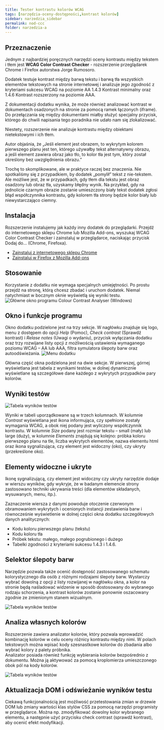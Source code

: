 ```yaml
---
title: Tester kontrastu kolorów WCAG 
tags: [narzędzia-oceny-dostępności,kontrast kolorów]
sidebar: narzedzia_sidebar
permalink: nod-ccc
folder: narzedzia-a
---
```


## Przeznaczenie
Jednym z najbardziej poręcznych narzędzi oceny kontrastu między tekstem i tłem jest **WCAG Color Contrast Checker** - rozszerzenie przeglądarek Chrome i Firefox autorstwa Jorge Rumosoro. 

Dodatek testuje kontrast między barwą tekstu i barwą tła wszystkich elementów tekstowych na stronie internetowej i analizuje jego zgodność z kryteriami sukcesu WCAG na poziomie AA 1.4.3 Kontrast minimalny oraz 1.4.6 Kontrast rozszerzony na poziomie AAA. 

Z dokumentacji dodatku wynika, że może również analizować kontrast w dokumentach osadzonych na stronie za pomocą ramek łączonych (iframe). Do przełączania się między dokumentami miałby służyć specjalny przycisk, którego do chwili napisania tego poradnika nie udało nam się zlokalizować.

Niestety, rozszerzenie nie analizuje kontrastu między obiektami nietekstowymi i ich tłem. 

Autor objaśnia, że „Jeśli element jest obrazem, to wykrytym kolorem pierwszego planu jest ten, którego używałby tekst alternatywny obrazu, a&nbsp;jeśli element zawiera obraz jako tło, to kolor tła jest tym, który został określony bez uwzględnienia obrazu.” 

Trochę to skomplikowane, ale w praktyce raczej bez znaczenia. Nie spotkaliśmy się z przypadkiem, by dodatek „pomylił” tekst z&nbsp;nie-tekstem. Ale możliwe jest, że w przypadkach, gdy tłem dla tekstu jest obraz osadzony lub obraz tła, uzyskamy błędny wynik. Na przykład, gdy na jednolicie czarnym obrazie zostanie umieszczony biały tekst dodatek zgłosi błąd współczynnika kontrastu, gdy kolorem tła strony będzie kolor biały lub niewystarczająco ciemny. 

## Instalacja
Rozszerzenie instalujemy jak każdy inny dodatek do przeglądarki. Przejdź do internetowego sklepu Chrome lub Mozilla Add-ons, wyszukaj WCAG Color Contrast Checker i zainstaluj w przeglądarce, naciskając przycisk Dodaj do… (Chrome, Firefoxa).

- [Zainstaluj z internetowego sklepu Chrome](https://chrome.google.com/webstore/detail/wcag-color-contrast-check/plnahcmalebffmaghcpcmpaciebdhgdf)
- [Zainstaluj w Firefox z Mozilla Add-ons](https://addons.mozilla.org/pl/firefox/addon/wcag-contrast-checker/)


## Stosowanie 
Korzystanie z dodatku nie wymaga specjalnych umiejętności. Po prostu przejdź na stronę, którą chcesz zbadać i&nbsp;uruchom dodatek. Niemal natychmiast w bocznym oknie wyświetlą się wyniki testu.
![Główne okno programu Colour Contrast Analyser (Windows)](/images/cca/ccc-wcag.png)

## Okno i funkcje programu
Okno dodatku podzielone jest na trzy sekcje. W nagłówku znajduje się logo, menu z dostępem do opcji *Help* (Pomoc), *Check contrast* (Sprawdź kontrast) i *Relase notes* (Uwagi o wydaniu), przycisk wyłączania dodatku oraz trzy rozwijane listy opcji z możliwością ustawienia wymaganego poziomu WCAG – AA lub AAA, filtra symulatora ślepoty barw oraz autoodświeżania.
![Menu dodatku](/images/cca/ccc-menu.png)

Główna część okna podzielona jest na dwie sekcje. W pierwszej, górnej wyświetlana jest tabela z wynikami testów, w&nbsp;dolnej dynamicznie wyświetlane są szczegółowe dane każdego z wykrytych przypadków pary kolorów.
 
## Wyniki testów

![Tabela wyników testów](/images/cca/ccc-tabela.png)

Wyniki w tabeli uporządkowane są w trzech kolumnach. W kolumnie *Contrast* wyświetlana jest ikona informująca, czy spełnione zostały wymagania WCAG, a obok niej podany jest wyliczony współczynnik kontrastu. W kolumnie *Size* podany jest rozmiar tekstu – small (mały) lub large (duży), w kolumnie *Elements* znajdują się kolejno: próbka koloru pierwszego planu na tle, liczba wykrytych elementów, nazwa elementu html oraz ikona sygnalizująca, czy element jest widoczny (oko), czy ukryty (przekreślone oko).

## Elementy widoczne i ukryte
Ikonę sygnalizującą, czy element jest widoczny czy ukryty narzędzie dodaje w wierszu wyników, gdy wykryje, że w&nbsp;badanym elemencie strony zastosowano techniki ukrywania treści (dla elementów składanych, wysuwanych, menu, itp.).

Zaznaczenie wiersza z danymi powoduje otoczenie czerwonym obramowaniem wykrytych i ocenionych instancji zestawienia barw i równocześnie  wyświetlenie w dolnej części okna dodatku szczegółowych danych analitycznych:

-	Kodu koloru pierwszego planu (tekstu)
-	Kodu koloru tła
-	Próbek tekstu: małego, małego pogrubionego i dużego
-	Tabelki zgodności z kryteriami sukcesu 1.4.3 i 1.4.6.  

 
## Selektor ślepoty barw
Narzędzie pozwala także ocenić dostępność zastosowanego schematu kolorystycznego dla osób z różnymi rodzajami ślepoty barw. Wystarczy wybrać dowolną z opcji z listy rozwijanej w nagłówku okna, a kolor na stronie będą naśladować widzenie w sposób dostosowany do wybranego rodzaju schorzenia, a kontrast kolorów zostanie ponownie oszacowany zgodnie ze zmienionym stanem wizualnym.

![Tabela wyników testów](/images/cca/ccc-protanopia.png)


## Analiza własnych kolorów
Rozszerzenie zawiera analizator kolorów, który pozwala wprowadzić kombinację kolorów w celu oceny różnicy kontrastu między nimi.  W polach tekstowych można wpisać kody szesnastkowe kolorów do zbadania albo wybrać kolory z palety próbnika.   
Analizator posiada również funkcję wybierania kolorów bezpośrednio z dokumentu. Można ją aktywować za pomocą kroplomierza umieszczonego obok pól na kody kolorów.

![Tabela wyników testów](/images/cca/ccc-analizator-kolorow.png)

 
## Aktualizacja DOM i odświeżanie wyników testu
Ciekawą funkcjonalnością jest możliwość  przetestowania zmian w drzewie DOM lub zmiany wartości klas stylów CSS za pomocą narzędzi programisty w przeglądarce. Można np. zmodyfikować dowolny kolor wybranego elementu, a&nbsp;następnie użyć przycisku check contrast (sprawdź kontrast), aby ocenić efekt modyfikacji. 



